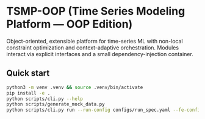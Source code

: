 # TSMP-OOP (Time Series Modeling Platform — OOP Edition)

Object-oriented, extensible platform for time-series ML with non-local constraint optimization
and context-adaptive orchestration. Modules interact via explicit interfaces and a small
dependency-injection container.

## Quick start
```bash
python3 -m venv .venv && source .venv/bin/activate
pip install -e .
python scripts/cli.py --help
python scripts/generate_mock_data.py
python scripts/cli.py run --run-config configs/run_spec.yaml --fe-config configs/fe_config.yaml --constraints configs/constraints.yaml
```
